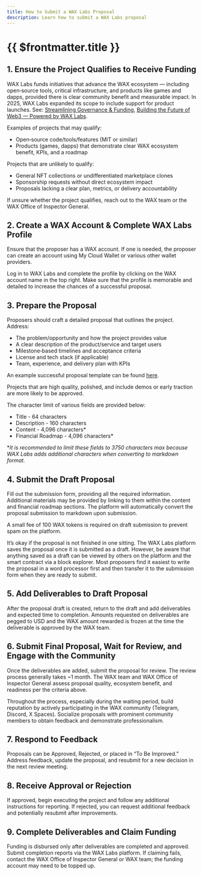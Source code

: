 ```yaml
---
title: How to Submit a WAX Labs Proposal
description: Learn how to submit a WAX Labs proposal
---
```


# {{ $frontmatter.title }}

## 1. Ensure the Project Qualifies to Receive Funding

WAX Labs funds initiatives that advance the WAX ecosystem — including open‑source tools, critical infrastructure, and products like games and dapps, provided there is clear community benefit and measurable impact. In 2025, WAX Labs expanded its scope to include support for product launches. See: [Streamlining Governance & Funding](https://wax-io.medium.com/streamlining-governance-funding-the-next-chapter-for-wax-blockchain-b1dc2e6d2026), [Building the Future of Web3 — Powered by WAX Labs](https://wax-io.medium.com/building-the-future-of-web3-powered-by-wax-labs-33537fb8f4c7).

Examples of projects that may qualify:

- Open‑source code/tools/features (MIT or similar)
- Products (games, dapps) that demonstrate clear WAX ecosystem benefit, KPIs, and a roadmap

Projects that are unlikely to qualify:

- General NFT collections or undifferentiated marketplace clones
- Sponsorship requests without direct ecosystem impact
- Proposals lacking a clear plan, metrics, or delivery accountability

If unsure whether the project qualifies, reach out to the WAX team or the WAX Office of Inspector General.

## 2. Create a WAX Account & Complete WAX Labs Profile

Ensure that the proposer has a WAX account. If one is needed, the proposer can create an account using My Cloud Wallet or various other wallet providers.

Log in to WAX Labs and complete the profile by clicking on the WAX account name in the top right. Make sure that the profile is memorable and detailed to increase the chances of a successful proposal.

## 3. Prepare the Proposal

Proposers should craft a detailed proposal that outlines the project. Address:

- The problem/opportunity and how the project provides value
- A clear description of the product/service and target users
- Milestone‑based timelines and acceptance criteria
- License and tech stack (if applicable)
- Team, experience, and delivery plan with KPIs

An example successful proposal template can be found [here](https://docs.google.com/document/d/1jC8fIuwZMIjDkZqvUmg58Cp_vRpwofDwLQIZnJC8icg/edit?usp=sharing).

Projects that are high quality, polished, and include demos or early traction are more likely to be approved.

The character limit of various fields are provided below:
- Title - 64 characters
- Description - 160 characters
- Content - 4,096 characters*
- Financial Roadmap - 4,096 characters*

**It is recommended to limit these fields to 3750 characters max because WAX Labs adds additional characters when converting to markdown format.*

## 4. Submit the Draft Proposal

Fill out the submission form, providing all the required information. Additional materials may be provided by linking to them within the content and financial roadmap sections. The platform will automatically convert the proposal submission to markdown upon submission.

A small fee of 100 WAX tokens is required on draft submission to prevent spam on the platform.

It’s okay if the proposal is not finished in one sitting. The WAX Labs platform saves the proposal once it is submitted as a draft. However, be aware that anything saved as a draft can be viewed by others on the platform and the smart contract via a block explorer. Most proposers find it easiest to write the proposal in a word processor first and then transfer it to the submission form when they are ready to submit.

## 5. Add Deliverables to Draft Proposal

After the proposal draft is created, return to the draft and add deliverables and expected time to completion. Amounts requested on deliverables are pegged to USD and the WAX amount rewarded is frozen at the time the deliverable is approved by the WAX team.

## 6. Submit Final Proposal, Wait for Review, and Engage with the Community

Once the deliverables are added, submit the proposal for review. The review process generally takes ~1 month. The WAX team and WAX Office of Inspector General assess proposal quality, ecosystem benefit, and readiness per the criteria above.

Throughout the process, especially during the waiting period, build reputation by actively participating in the WAX community (Telegram, Discord, X Spaces). Socialize proposals with prominent community members to obtain feedback and demonstrate professionalism.

## 7. Respond to Feedback

Proposals can be Approved, Rejected, or placed in “To Be Improved.” Address feedback, update the proposal, and resubmit for a new decision in the next review meeting.

## 8. Receive Approval or Rejection

If approved, begin executing the project and follow any additional instructions for reporting. If rejected, you can request additional feedback and potentially resubmit after improvements.

## 9. Complete Deliverables and Claim Funding

Funding is disbursed only after deliverables are completed and approved. Submit completion reports via the WAX Labs platform. If claiming fails, contact the WAX Office of Inspector General or WAX team; the funding account may need to be topped up.
